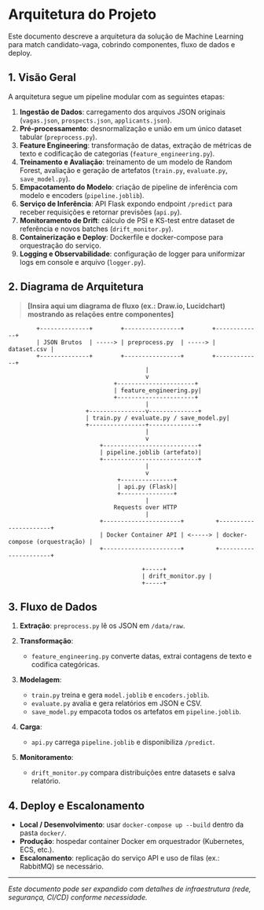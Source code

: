 # Arquitetura do Projeto

Este documento descreve a arquitetura da solução de Machine Learning para match candidato-vaga, cobrindo componentes, fluxo de dados e deploy.

## 1. Visão Geral

A arquitetura segue um pipeline modular com as seguintes etapas:

1. **Ingestão de Dados**: carregamento dos arquivos JSON originais (`vagas.json`, `prospects.json`, `applicants.json`).
2. **Pré-processamento**: desnormalização e união em um único dataset tabular (`preprocess.py`).
3. **Feature Engineering**: transformação de datas, extração de métricas de texto e codificação de categorias (`feature_engineering.py`).
4. **Treinamento e Avaliação**: treinamento de um modelo de Random Forest, avaliação e geração de artefatos (`train.py`, `evaluate.py`, `save_model.py`).
5. **Empacotamento do Modelo**: criação de pipeline de inferência com modelo e encoders (`pipeline.joblib`).
6. **Serviço de Inferência**: API Flask expondo endpoint `/predict` para receber requisições e retornar previsões (`api.py`).
7. **Monitoramento de Drift**: cálculo de PSI e KS-test entre dataset de referência e novos batches (`drift_monitor.py`).
8. **Containerização e Deploy**: Dockerfile e docker-compose para orquestração do serviço.
9. **Logging e Observabilidade**: configuração de logger para uniformizar logs em console e arquivo (`logger.py`).

## 2. Diagrama de Arquitetura

> **\[Insira aqui um diagrama de fluxo (ex.: Draw\.io, Lucidchart) mostrando as relações entre componentes]**

```text
        +--------------+        +----------------+        +-------------+
        | JSON Brutos  | -----> | preprocess.py  | -----> | dataset.csv |
        +--------------+        +----------------+        +-------------+
                                       |
                                       v
                              +----------------------+
                              | feature_engineering.py|
                              +----------------------+
                                       |
                      +----------------v--------------+
                      | train.py / evaluate.py / save_model.py|
                      +----------------+--------------+
                                       |
                                       v
                          +---------------------------+
                          | pipeline.joblib (artefato)|
                          +---------------------------+
                                       |
                                       v
                               +---------------+
                               | api.py (Flask)|
                               +---------------+
                                       |
                              Requests over HTTP
                                       |
                          +----------------------+         +----------------------+  
                          | Docker Container API | <-----> | docker-compose (orquestração) |
                          +----------------------+         +----------------------+  

                                      +-----+
                                      | drift_monitor.py |
                                      +-----+

```

## 3. Fluxo de Dados

1. **Extração**: `preprocess.py` lê os JSON em `/data/raw`.
2. **Transformação**:

   * `feature_engineering.py` converte datas, extrai contagens de texto e codifica categóricas.
3. **Modelagem**:

   * `train.py` treina e gera `model.joblib` e `encoders.joblib`.
   * `evaluate.py` avalia e gera relatórios em JSON e CSV.
   * `save_model.py` empacota todos os artefatos em `pipeline.joblib`.
4. **Carga**:

   * `api.py` carrega `pipeline.joblib` e disponibiliza `/predict`.
5. **Monitoramento**:

   * `drift_monitor.py` compara distribuições entre datasets e salva relatório.

## 4. Deploy e Escalonamento

* **Local / Desenvolvimento**: usar `docker-compose up --build` dentro da pasta `docker/`.
* **Produção**: hospedar container Docker em orquestrador (Kubernetes, ECS, etc.).
* **Escalonamento**: replicação do serviço API e uso de filas (ex.: RabbitMQ) se necessário.

---

*Este documento pode ser expandido com detalhes de infraestrutura (rede, segurança, CI/CD) conforme necessidade.*
